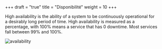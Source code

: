 +++
draft = "true"
title = "Disponibilité"
weight = 10
+++

High availability is the ability of a system to be continuously operational for a desirably long period of time. High availability is measured as a percentage, with 100% means a service that has 0 downtime. Most services fall between 99% and 100%.

![availability](../images/availability.png)
